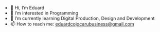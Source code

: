 - 👋 Hi, I’m Eduard
- 👀 I’m interested in Programming
- 🌱 I’m currently learning Digital Production, Design and Development
- 📫 How to reach me: eduardcojocarubusiness@gmail.com
